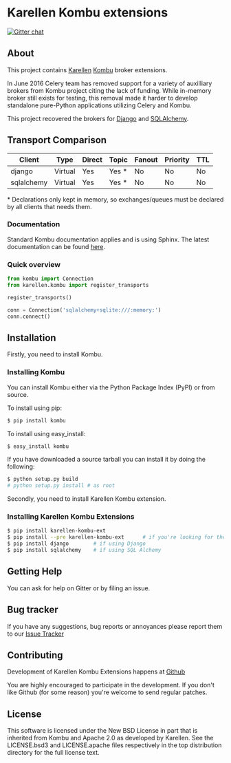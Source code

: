 # Karellen Kombu extensions

[![Gitter chat](https://badges.gitter.im/karellen/gitter.svg)](https://gitter.im/karellen/lobby)

## About

This project contains [Karellen](https://www.karellen.co/karellen/) [Kombu](https://github.com/celery/kombu)
broker extensions.

In June 2016 Celery team has removed support for a variety of auxilliary brokers from
Kombu project citing the lack of funding. While in-memory broker still exists for testing,
this removal made it harder to develop standalone pure-Python applications utilizing Celery and Kombu.

This project recovered the brokers for
[Django](https://github.com/celery/kombu/commit/65f982ccf31b86157c39a8feb42081410b83abe2) and
[SQLAlchemy](https://github.com/celery/kombu/commit/1cd4e07f9ebb2fdbde0f86054e963f6bbd17e698).

## Transport Comparison


  | Client | Type | Direct | Topic | Fanout | Priority | TTL |
  | --- | --- | --- | --- | --- | --- | --- |
  | django     | Virtual | Yes  |  Yes * | No | No | No |
  | sqlalchemy | Virtual | Yes | Yes * | No | No | No |

\* Declarations only kept in memory, so exchanges/queues must be declared by all clients that needs them.

### Documentation

Standard Kombu documentation applies and is using Sphinx. The latest documentation can be found
[here](https://kombu.readthedocs.io/).

### Quick overview
```python
from kombu import Connection
from karellen.kombu import register_transports

register_transports()

conn = Connection('sqlalchemy+sqlite:///:memory:')
conn.connect()
```

## Installation

Firstly, you need to install Kombu.

### Installing Kombu
You can install Kombu either via the Python Package Index (PyPI) or from
source.

To install using pip:
```bash
$ pip install kombu
```

To install using easy_install:
```bash
$ easy_install kombu
```

If you have downloaded a source tarball you can install it by doing the
following:
```bash
$ python setup.py build
# python setup.py install # as root
```

Secondly, you need to install Karellen Kombu extension.

### Installing Karellen Kombu Extensions

```bash
$ pip install karellen-kombu-ext
$ pip install --pre karellen-kombu-ext      # if you're looking for the latest dev version
$ pip install django        # if using Django
$ pip install sqlalchemy    # if using SQL Alchemy
```

## Getting Help

You can ask for help on Gitter or by filing an issue.


## Bug tracker

If you have any suggestions, bug reports or annoyances please report
them to our [Issue Tracker](http://github.com/karellen/karellen-kombu-ext/issues/)

## Contributing

Development of Karellen Kombu Extensions happens at [Github](http://github.com/karellen/karellen-kombu-ext/)

You are highly encouraged to participate in the development. If you
don't like Github (for some reason) you're welcome to send regular
patches.

## License

This software is licensed under the New BSD License in part that is inherited from Kombu and Apache 2.0 
as developed by Karellen. See the LICENSE.bsd3 and LICENSE.apache files respectively in the top distribution directory 
for the full license text.

